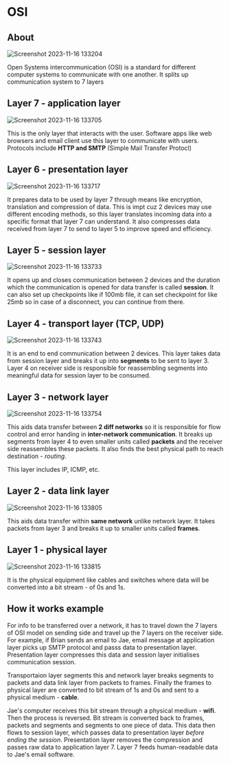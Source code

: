 # OSI
## About
![Screenshot 2023-11-16 133204](https://github.com/brian6484/CSKnowledge/assets/56388433/804681f2-936c-40e7-8fcf-e88798b53292)

Open Systems intercommunication (OSI) is a standard for different computer systems to communicate with one another. It splits up
communication system to 7 layers

## Layer 7 - application layer
![Screenshot 2023-11-16 133705](https://github.com/brian6484/CSKnowledge/assets/56388433/891a9333-caf2-4fe9-a8a5-c9bfff320021)

This is the only layer that interacts with the user. Software apps like web browsers and email client use this layer to communicate with users.
Protocols include **HTTP and SMTP** (Simple Mail Transfer Protocl)

## Layer 6 - presentation layer 
![Screenshot 2023-11-16 133717](https://github.com/brian6484/CSKnowledge/assets/56388433/4a96e679-8c8f-4952-837f-d6c5f98213f7)

It prepares data to be used by layer 7 through means like encryption, translation and compression of data. This is impt cuz
2 devices may use different encoding methods, so this layer translates incoming data into a specific format that layer 7 can understand.
It also compresses data received from layer 7 to send to layer 5 to improve speed and efficiency.

## Layer 5 - session layer
![Screenshot 2023-11-16 133733](https://github.com/brian6484/CSKnowledge/assets/56388433/35bbec9c-a73c-45a4-9c12-069cad056f28)

It opens up and closes communication between 2 devices and the duration which the communication is opened for data transfer is called **session**.
It can also set up checkpoints like if 100mb file, it can set checkpoint for like 25mb so in case of a disconnect, you can continue from there.

## Layer 4 - transport layer (TCP, UDP)
![Screenshot 2023-11-16 133743](https://github.com/brian6484/CSKnowledge/assets/56388433/e7247c2d-0a33-4031-baf9-c2cf32e9afcb)

It is an end to end communication between 2 devices. This layer takes data from session layer and breaks it up into **segments** to be 
sent to layer 3. Layer 4 on receiver side is responsible for reassembling segments into meaningful data for session layer to be consumed.

## Layer 3 - network layer
![Screenshot 2023-11-16 133754](https://github.com/brian6484/CSKnowledge/assets/56388433/8e474fec-bb9b-4bf3-9f2b-661b2762615f)

This aids data transfer between **2 diff networks** so it is responsible for flow control and error handing in **inter-network communication**.
It breaks up segments from layer 4 to even smaller units called **packets** and the receiver side reassembles these packets. It also finds the
best physical path to reach destination - *routing*.

This layer includes IP, ICMP, etc.

## Layer 2 - data link layer 
![Screenshot 2023-11-16 133805](https://github.com/brian6484/CSKnowledge/assets/56388433/18218c3d-af5c-4c7f-9984-03c7e4bf33ff)

This aids data transfer within **same network** unlike network layer.
It takes packets from layer 3 and breaks it up to smaller units called **frames**.


## Layer 1 - physical layer
![Screenshot 2023-11-16 133815](https://github.com/brian6484/CSKnowledge/assets/56388433/20042aae-5004-49ff-8e90-6ebd86c78841)

It is the physical equipment like cables and switches where data will be converted into a bit stream - of 0s and 1s.

## How it works example
For info to be transferred over a network, it has to travel down the 7 layers of OSI model on sending side and travel up the 7 layers on the receiver side.
For example, if Brian sends an email to Jae, email message at application layer picks up SMTP protocol and passs data to presentation layer. Presentation layer
compresses this data and session layer initialises communication session.

Transportaion layer segments this and network layer breaks segments to packets and data link layer from packets to frames. Finally the frames to physical layer
are converted to bit stream of 1s and 0s and sent to a physical medium - **cable**.

Jae's computer receives this bit stream through a physical medium - **wifi**. Then the process is reversed. Bit stream is converted back to frames, packets and
segments and segments to one piece of data. This data then flows to session layer, which passes data to presentation layer *before ending the session*. 
Presentation layer removes the compression and passes raw data to application layer 7. Layer 7 feeds human-readable data to Jae's email software.
